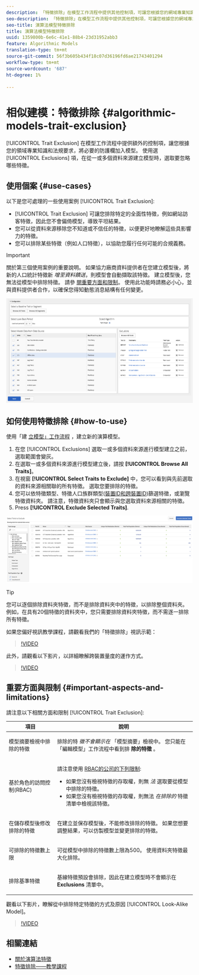 ```yaml
---
description: 「特徵排除」在模型工作流程中提供其他控制項，可讓您根據您的網域專業知識和法規要求，在模型中新增必要的防護欄。 使用「排除」選項，選取從一或多個資料來源建立模型時要忽略的特徵。
seo-description: 「特徵排除」在模型工作流程中提供其他控制項，可讓您根據您的網域專業知識和法規要求，在模型中新增必要的防護欄。 使用「排除」選項，選取從一或多個資料來源建立模型時要忽略的特徵。
seo-title: 演算法模型特徵排除
title: 演算法模型特徵排除
uuid: 1359800b-6e6c-41e1-88b4-23d31952abb3
feature: Algorithmic Models
translation-type: tm+mt
source-git-commit: 56f3b605b434f18c07d36196fd6ae21743401294
workflow-type: tm+mt
source-wordcount: '687'
ht-degree: 1%

---
```



# 相似建模：特徵排除 {#algorithmic-models-trait-exclusion}

[!UICONTROL Trait Exclusion] 在模型工作流程中提供額外的控制項，讓您根據您的領域專業知識和法規要求，將必要的防護欄加入模型。 使用選 [!UICONTROL Exclusions] 項，在從一或多個資料來源建立模型時，選取要忽略哪些特徵。

## 使用個案 {#use-cases}

以下是您可處理的一些使用案例 [!UICONTROL Trait Exclusion]:

* [!UICONTROL Trait Exclusion] 可讓您排除特定的全面性特徵，例如網站訪客特徵，因此您不會偏倚模型，導致平坦結果。
* 您可以從資料來源移除您不知道或不信任的特徵，以便更好地瞭解這些具影響力的特徵。
* 您可以排除某些特徵（例如人口特徵），以協助您履行任何可能的合規義務。

>[!IMPORTANT]
>
>關於第三個使用案例的重要說明。 如果協力廠商資料提供者在您建立模型後，將新的人口統計特徵新 *增至資料饋送*，則模型會自動擷取該特徵。 建立模型後，您無法從模型中排除特徵。 請參 [閱重要方面和限制](../../features/algorithmic-models/trait-exclusion-algo-models.md#important-aspects-and-limitations)。 使用此功能時請務必小心，並與資料提供者合作，以確保您得知動態消息結構有任何變更。

![](assets/lam_exclude_traits.png)

## 如何使用特徵排除 {#how-to-use}

使用「建 [立模型」工作流程](../../features/algorithmic-models/create-model.md#build-model) ，建立新的演算模型。

1. 在您 [!UICONTROL Exclusions] 選取一或多個資料來源進行模型建立之前，選取範圍會變灰。
2. 在選取一或多個資料來源進行模型建立後，請按 **[!UICONTROL Browse All Traits]**。
3. 在視窗 **[!UICONTROL Select Traits to Exclude]** 中，您可以看到與先前選取的資料來源相關聯的所有特徵。 選取您要排除的特徵。
4. 您可以依特徵類型、特徵人口族群類型([裝置ID](../../reference/ids-in-aam.md)[和跨裝置ID](../../reference/ids-in-aam.md))篩選特徵，或瀏覽特徵資料夾。 請注意，特徵資料夾只會顯示與您選取資料來源相關的特徵。
5. Press **[!UICONTROL Exclude Selected Traits]**.

![特徵排除](assets/trait-exclusions-browse-traits.png)

>[!TIP]
>
>您可以逐個排除資料夾特徵，而不是排除資料夾中的特徵，以排除整個資料夾。 例如，在具有20個特徵的資料夾中，您只需要排除資料夾特徵，而不需逐一排除所有特徵。

如果您偏好視訊教學課程，請觀看我們的「特徵排除」視訊示範：

>[!VIDEO](https://video.tv.adobe.com/v/25569/?quality=12)

此外，請觀看以下影片，以詳細瞭解跨裝置量度的運作方式。

>[!VIDEO](https://video.tv.adobe.com/v/33445/?quality=12)

## 重要方面與限制 {#important-aspects-and-limitations}

請注意以下相關方面和限制 [!UICONTROL Trait Exclusion]:

<table id="table_BA5C3545BC9E4717BD567B00C803AA53"> 
 <thead> 
  <tr> 
   <th colname="col1" class="entry"> 項目 </th> 
   <th colname="col2" class="entry"> 說明 </th>
  </tr> 
 </thead>
 <tbody> 
  <tr> 
   <td colname="col1"> <p>模型摘要檢視中排除的特徵 </p> </td>
   <td colname="col2"> <p>排除的特 <i>徵不會顯示在</i> 「模型摘要」檢視中。 您只能在「編輯模型」工作流程中看到排 <b><span class="uicontrol"> 除的特徵</span></b> 。 </p> </td>
  </tr> 
  <tr> 
   <td colname="col1"> <p>基於角色的訪問控制(RBAC) </p> </td>
   <td colname="col2"> <p>請注意使用 <a href="../../features/administration/administration-overview.md#administration"> RBAC的公司的下列限制</a>: </p> <p>
     <ul id="ul_38A4056C235B428C822EA4A353893786"> 
      <li id="li_2624FB35581F4807B8530910D63FFDBF">如果您沒有檢視特徵的存取權，則無 <i>法</i> 選取要從模型中排除的特徵。 </li>
      <li id="li_3FD7A12AAAA8462EA84A760C05F20379">如果您沒有檢視特徵的存取權，則無法 <i>在排除的</i> 特徵清單中檢視該特徵。 </li>
     </ul> </p> </td>
  </tr> 
  <tr> 
   <td colname="col1"> <p>在儲存模型後修改排除的特徵 </p> </td>
   <td colname="col2"> <p>在建立並保存模型後，不能修改排除的特徵。 如果您想要調整結果，可以仿製模型並變更排除的特徵。 </p> </td>
  </tr> 
  <tr> 
   <td colname="col1"> <p>可排除的特徵數上限 </p> </td>
   <td colname="col2"> <p>可從模型中排除的特徵數上限為500。 使用資料夾特徵最大化排除。 </p> </td>
  </tr> 
  <tr> 
   <td colname="col1"> <p>排除基準特徵 </p> </td>
   <td colname="col2"> <p>基線特徵預設會排除，因此在建立模型時不會顯示在 <b><span class="uicontrol"> Exclusions</span></b> 清單中。 </p> </td>
  </tr>
 </tbody>
</table>

觀看以下影片，瞭解從中排除特定特徵的方式及原因 [!UICONTROL Look-Alike Model]。

>[!VIDEO](https://video.tv.adobe.com/v/25569/)

## 相關連結

* [關於演算法特徵](/help/using/features/algorithmic-models/understanding-models.md)
* [特徵排除——教學課程](https://helpx.adobe.com/audience-manager/kt/using/excluding-traits-look-alike-model-feature-video-use.html)